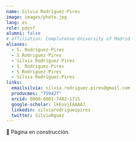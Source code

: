 ```yaml
---
name: Silvia Rodríguez-Pires
image: images/photo.jpg
lang: es
role: pdesf
alumni: false
# affiliation: Complutense University of Madrid
aliases:
  - S. Rodríguez-Pires
  - S Rodríguez-Pires
  - Silvia Rodríguez-Pires
  - S. Rodriguez-Pires
  - S Rodriguez-Pires
  - Silvia Rodriguez-Pires
links:
  emailsilvia: silvia.rodriguez.pires@gmail.com
  producmes: "759427"
  orcid: 0000-0001-7482-1715
  google-scholar: lkEuvjIAAAAJ
  linkedin: silviarodriguezpires
  twitter: SilviaRguez
---
```


🚧 Página en construcción.
